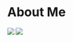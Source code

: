 # About Me

<a href="https://github.com/Strawhub/github-readme-stats">
  <img align="left" src="https://github-readme-stats.vercel.app/api?username=Strawhub&count_private=true&show_icons=true" />
</a>
<a href="https://github.com/Strawhub/github-readme-stats">
  <img align="left" src="https://github-readme-stats.vercel.app/api/top-langs/?username=Strawhub" />
</a>
<!-- [![Top Langs](https://github-readme-stats.vercel.app/api/top-langs/?username=Strawhub&layout=compact)](https://github.com/Strawhub/github-readme-stats) -->
<!-- ![GitHub Stats Card](https://github-readme-stats.vercel.app/api?username=Strawhub&show_icons=true) -->
<!--
**Strawhub/Strawhub** is a ✨ _special_ ✨ repository because its `README.md` (this file) appears on your GitHub profile.

- 🔭 I’m currently working on ...
- 🌱 I’m currently learning ...
- 👯 I’m looking to collaborate on ...
- 🤔 I’m looking for help with ...
- 💬 Ask me about ...
- 📫 How to reach me: ...
- 😄 Pronouns: ...
- ⚡ Fun fact: ...
-->
